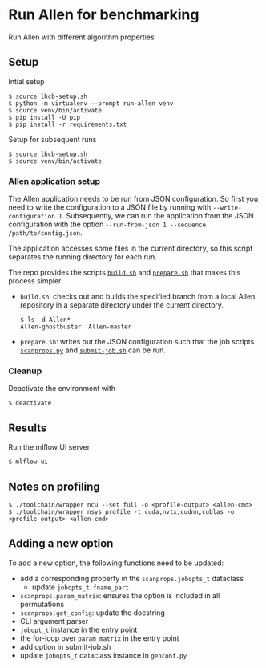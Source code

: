 # Run Allen for benchmarking

Run Allen with different algorithm properties

## Setup

Intial setup
```
$ source lhcb-setup.sh
$ python -m virtualenv --prompt run-allen venv
$ source venv/bin/activate
$ pip install -U pip
$ pip install -r requirements.txt
```

Setup for subsequent runs
```
$ source lhcb-setup.sh
$ source venv/bin/activate
```

### Allen application setup

The Allen application needs to be run from JSON configuration.  So
first you need to write the configuration to a JSON file by running
with `--write-configuration 1`.  Subsequently, we can run the
application from the JSON configuration with the option
`--run-from-json 1 --sequence /path/to/config.json`.

The application accesses some files in the current directory, so this
script separates the running directory for each run.

The repo provides the scripts [`build.sh`](./build.sh) and
[`prepare.sh`](./prepare.sh) that makes this process simpler.

- `build.sh`: checks out and builds the specified branch from a local
  Allen repository in a separate directory under the current
  directory.
  ```
  $ ls -d Allen*
  Allen-ghostbuster  Allen-master
  ```

- `prepare.sh`: writes out the JSON configuration such that the job
  scripts [`scanprops.py`](./scanprops.py) and
  [`submit-job.sh`](./submit-job.sh) can be run.

### Cleanup

Deactivate the environment with
```
$ deactivate
```

## Results

Run the mlflow UI server
```
$ mlflow ui
```

## Notes on profiling

```
$ ./toolchain/wrapper ncu --set full -o <profile-output> <allen-cmd>
$ ./toolchain/wrapper nsys profile -t cuda,nvtx,cudnn,cublas -o <profile-output> <allen-cmd>
```

## Adding a new option
To add a new option, the following functions need to be updated:
- add a corresponding property in the `scanprops.jobopts_t` dataclass
  - update `jobopts_t.fname_part`
- `scanprops.param_matrix`: ensures the option is included in all
  permutations
- `scanprops.get_config`: update the docstring
- CLI argument parser
- `jobopt_t` instance in the entry point
- the for-loop over `param_matrix` in the entry point
- add option in submit-job.sh
- update `jobopts_t` dataclass instance in `genconf.py`
